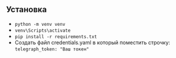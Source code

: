 ## Установка
- `python -m venv venv`
- `venv\Scripts\activate`
- `pip install -r requirements.txt`
- Создать файл credentials.yaml в который поместить строчку: `telegraph_token: "Ваш токен"` 
